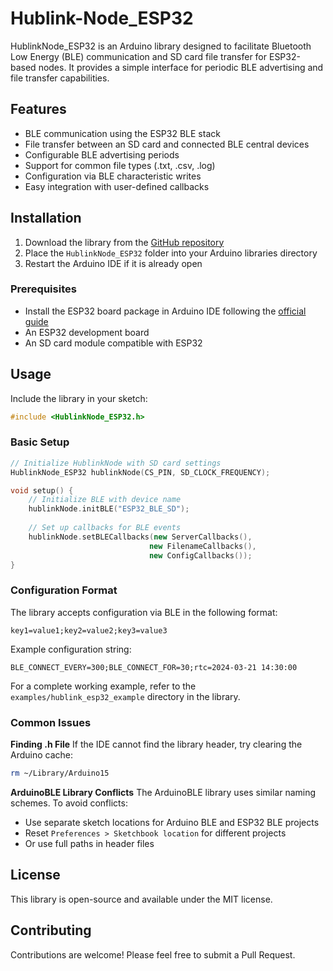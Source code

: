 # Hublink-Node_ESP32

HublinkNode_ESP32 is an Arduino library designed to facilitate Bluetooth Low Energy (BLE) communication and SD card file transfer for ESP32-based nodes. It provides a simple interface for periodic BLE advertising and file transfer capabilities.

## Features
- BLE communication using the ESP32 BLE stack
- File transfer between an SD card and connected BLE central devices
- Configurable BLE advertising periods
- Support for common file types (.txt, .csv, .log)
- Configuration via BLE characteristic writes
- Easy integration with user-defined callbacks

## Installation
1. Download the library from the [GitHub repository](https://github.com/Neurotech-Hub/HublinkNode_ESP32)
2. Place the `HublinkNode_ESP32` folder into your Arduino libraries directory
3. Restart the Arduino IDE if it is already open

### Prerequisites
- Install the ESP32 board package in Arduino IDE following the [official guide](https://docs.espressif.com/projects/arduino-esp32/en/latest/installing.html)
- An ESP32 development board
- An SD card module compatible with ESP32

## Usage
Include the library in your sketch:

```cpp
#include <HublinkNode_ESP32.h>
```

### Basic Setup
```cpp
// Initialize HublinkNode with SD card settings
HublinkNode_ESP32 hublinkNode(CS_PIN, SD_CLOCK_FREQUENCY);

void setup() {
    // Initialize BLE with device name
    hublinkNode.initBLE("ESP32_BLE_SD");
    
    // Set up callbacks for BLE events
    hublinkNode.setBLECallbacks(new ServerCallbacks(),
                               new FilenameCallbacks(),
                               new ConfigCallbacks());
}
```

### Configuration Format
The library accepts configuration via BLE in the following format:
```
key1=value1;key2=value2;key3=value3
```

Example configuration string:
```
BLE_CONNECT_EVERY=300;BLE_CONNECT_FOR=30;rtc=2024-03-21 14:30:00
```

For a complete working example, refer to the `examples/hublink_esp32_example` directory in the library.

### Common Issues

**Finding .h File**
If the IDE cannot find the library header, try clearing the Arduino cache:
```bash
rm ~/Library/Arduino15
```

**ArduinoBLE Library Conflicts**
The ArduinoBLE library uses similar naming schemes. To avoid conflicts:
- Use separate sketch locations for Arduino BLE and ESP32 BLE projects
- Reset `Preferences > Sketchbook location` for different projects
- Or use full paths in header files

## License
This library is open-source and available under the MIT license.

## Contributing
Contributions are welcome! Please feel free to submit a Pull Request.